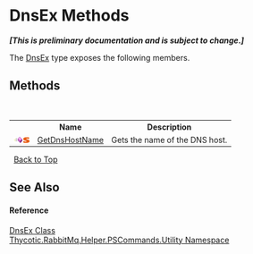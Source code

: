 # DnsEx Methods
 _**\[This is preliminary documentation and is subject to change.\]**_

The <a href="T_Thycotic_RabbitMq_Helper_PSCommands_Utility_DnsEx">DnsEx</a> type exposes the following members.


## Methods
&nbsp;<table><tr><th></th><th>Name</th><th>Description</th></tr><tr><td>![Public method](media/pubmethod.gif "Public method")![Static member](media/static.gif "Static member")</td><td><a href="M_Thycotic_RabbitMq_Helper_PSCommands_Utility_DnsEx_GetDnsHostName">GetDnsHostName</a></td><td>
Gets the name of the DNS host.</td></tr></table>&nbsp;
<a href="#dnsex-methods">Back to Top</a>

## See Also


#### Reference
<a href="T_Thycotic_RabbitMq_Helper_PSCommands_Utility_DnsEx">DnsEx Class</a><br /><a href="N_Thycotic_RabbitMq_Helper_PSCommands_Utility">Thycotic.RabbitMq.Helper.PSCommands.Utility Namespace</a><br />